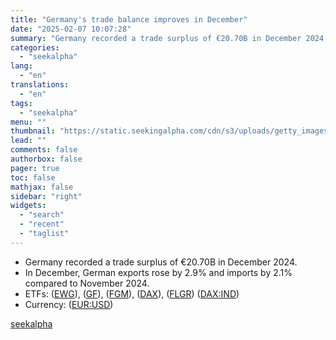 ```yaml
---
title: "Germany's trade balance improves in December"
date: "2025-02-07 10:07:28"
summary: "Germany recorded a trade surplus of €20.70B in December 2024.  In December, German exports rose by 2.9% and imports by 2.1% compared to November 2024. ETFs: (EWG), (GF), (FGM), (DAX), (FLGR) (DAX:IND)   Currency: (EUR:USD)"
categories:
  - "seekalpha"
lang:
  - "en"
translations:
  - "en"
tags:
  - "seekalpha"
menu: ""
thumbnail: "https://static.seekingalpha.com/cdn/s3/uploads/getty_images/174177567/image_174177567.jpg"
lead: ""
comments: false
authorbox: false
pager: true
toc: false
mathjax: false
sidebar: "right"
widgets:
  - "search"
  - "recent"
  - "taglist"
---
```


* Germany recorded a trade surplus of €20.70B in December 2024.
* In December, German exports rose by 2.9% and imports by 2.1% compared to November 2024.
* ETFs: ([EWG](https://seekingalpha.com/symbol/EWG "iShares MSCI Germany ETF")), ([GF](https://seekingalpha.com/symbol/GF "New Germany Fund")), ([FGM](https://seekingalpha.com/symbol/FGM "First Trust Germany AlphaDex ETF")), ([DAX](https://seekingalpha.com/symbol/DAX "Global X Funds - Global X DAX Germany ETF")), ([FLGR](https://seekingalpha.com/symbol/FLGR "Franklin FTSE Germany ETF")) ([DAX:IND](https://seekingalpha.com/symbol/DAX:IND "DAX Germany Index"))
* Currency: ([EUR:USD](https://seekingalpha.com/symbol/EUR:USD "Euro / US Dollar"))

[seekalpha](https://seekingalpha.com/news/4404979-germanys-trade-balance-improves-in-december)
